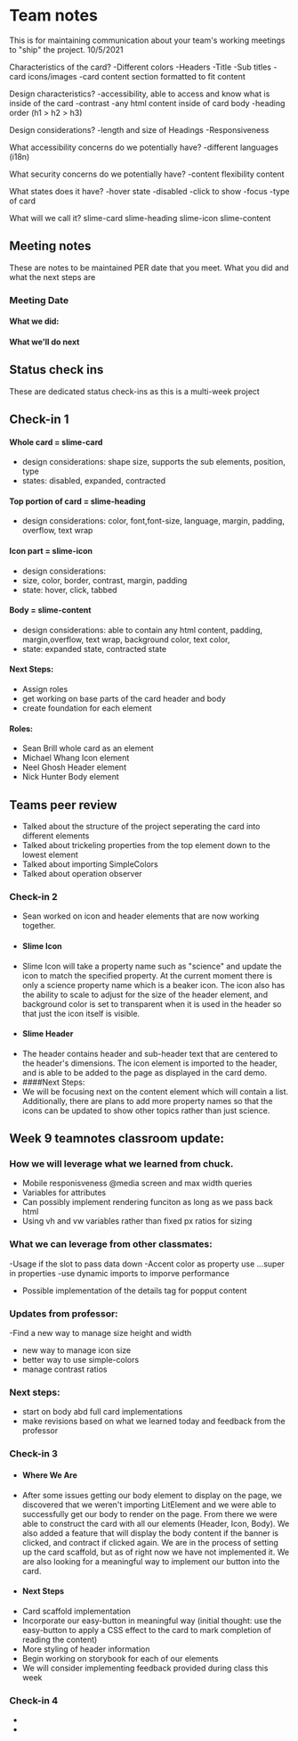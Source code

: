 # Team notes
This is for maintaining communication about your team's working meetings to "ship" the project.
10/5/2021

Characteristics of the card?
-Different colors
-Headers
-Title
-Sub titles
-card icons/images
-card content section formatted to fit content


Design characteristics?
-accessibility, able to access and know what is inside of the card
-contrast
-any html content inside of card body
-heading order (h1 > h2 > h3)


Design considerations?
-length and size of Headings
-Responsiveness


What accessibility concerns do we potentially have?
-different languages (i18n)

What security concerns do we potentially have?
-content flexibility content

What states does it have?
-hover state
-disabled
-click to show
-focus
-type of card

What will we call it?
slime-card
slime-heading
slime-icon
slime-content



## Meeting notes
These are notes to be maintained PER date that you meet. What you did and what the next steps are
### Meeting Date

#### What we did:


#### What we'll do next


## Status check ins
These are dedicated status check-ins as this is a multi-week project
## Check-in 1

#### Whole card = slime-card
- design considerations: shape size, supports the sub elements, position, type
- states: disabled, expanded, contracted


#### Top portion of card = slime-heading
- design considerations: color, font,font-size, language, margin, padding, overflow, text wrap


#### Icon part = slime-icon
- design considerations: 
- size, color, border, contrast, margin, padding
- state: hover, click, tabbed


#### Body = slime-content
- design considerations: able to contain any html content, padding, margin,overflow, text wrap, background color, text color,
- state: expanded state, contracted state


#### Next Steps:
- Assign roles 
- get working on base parts of the card header and body
- create foundation for each element

#### Roles:

- Sean Brill whole card as an element
- Michael Whang Icon element
- Neel Ghosh Header element
- Nick Hunter Body element

## Teams peer review
- Talked about the structure of the project seperating the card into different elements
- Talked about trickeling properties from the top element down to the lowest element
- Talked about importing SimpleColors
- Talked about operation observer


### Check-in 2
- Sean worked on icon and header elements that are now working together. 
- #### Slime Icon
-  Slime Icon will take a property name such as "science" and update the icon to match the specified property. At the current moment there is only a science property name which is a beaker icon. The icon also has the ability to scale to adjust for the size of the header element, and background color is set to transparent when it is used in the header so that just the icon itself is visible.
-  #### Slime Header
-  The header contains header and sub-header text that are centered to the header's dimensions. The icon element is imported to the header, and is able to be added to the page as displayed in the card demo. 
-  ####Next Steps:
-  We will be focusing next on the content element which will contain a list. Additionally, there are plans to add more property names so that the icons can be updated to show other topics rather than just science.


## Week 9 teamnotes classroom update:

### How we will leverage what we learned from chuck.
- Mobile responisveness @media screen and max width queries
- Variables for attributes
- Can possibly implement rendering funciton as long as we pass back html
- Using vh and vw variables rather than fixed px ratios for sizing

### What we can leverage from other classmates:
-Usage if the slot to pass data down
-Accent color as property use ...super in properties
-use dynamic imports to imporve performance
- Possible implementation of the details tag for popput content

### Updates from professor:
-Find a new way to manage size height and width
- new way to manage icon size
- better way to use simple-colors
- manage contrast ratios

### Next steps:
- start on body abd full card implementations
- make revisions based on what we learned today and feedback from the professor




### Check-in 3
- #### Where We Are
-   After some issues getting our body element to display on the page, we discovered that we weren't importing LitElement and we were able to successfully get our body to render on the page. From there we were able to construct the card with all our elements (Header, Icon, Body). We also added a feature that will display the body content if the banner is clicked, and contract if clicked again. We are in the process of setting up the card scaffold, but as of right now we have not implemented it. We are also looking for a meaningful way to implement our button into the card.
- #### Next Steps
-   Card scaffold implementation
-   Incorporate our easy-button in meaningful way (initial thought: use the easy-button to apply a CSS effect to the card to mark completion of reading the content)
-   More styling of header information
-   Begin working on storybook for each of our elements
-   We will consider implementing feedback provided during class this week
### Check-in 4
- 
- 
